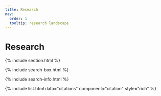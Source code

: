 ```yaml
---
title: Research
nav:
  order: 1
  tooltip: research landscape
---
```


# <i class="fas fa-microscope"></i>Research



{% include section.html %}

{% include search-box.html %}

{% include search-info.html %}

{% include list.html data="citations" component="citation" style="rich" %}
